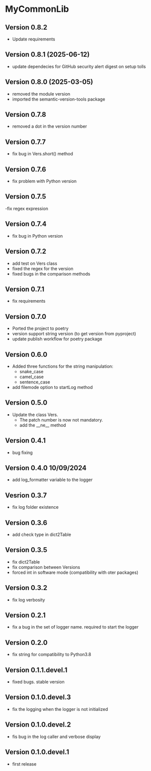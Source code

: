 # MyCommonLib

## Version 0.8.2

- Update requirements

## Version 0.8.1 (2025-06-12)

- update dependecies for GitHub security alert digest on setup tolls

## Version 0.8.0 (2025-03-05)

- removed the module version
- imported the semantic-version-tools package

## Version 0.7.8

- removed a dot in the version number

## Version 0.7.7

- fix bug in Vers.short() method

## Version 0.7.6

- fix problem with Python version

## Version 0.7.5

-fix regex expression

## Version 0.7.4

- fix bug in  Python version

## Version 0.7.2

- add test on Vers class
- fixed the regex for the version
- fixed bugs in the comparison methods

## Version 0.7.1

- fix requirements

## Version 0.7.0

- Ported the project to poetry
- version support string version (to get version from pyproject)
- update publish workflow for poetry package

## Version 0.6.0

- Added three functions for the string manipulation:
    - snake_case
    - camel_case
    - sentence_case
- add filemode option to startLog method

## Version 0.5.0

- Update the class Vers. 
    - The patch number is now not mandatory.
    - add the \_\_ne__ method

## Version 0.4.1

- bug fixing

## Version 0.4.0 10/09/2024

- add log_formatter variable to the logger

## Vesrion 0.3.7

- fix log folder existence

## Version 0.3.6

- add check type in dict2Table

## Version 0.3.5

- fix dict2Table
- fix comparison between Versions
- forced int in software mode (compatibility with oter packages)

## Version 0.3.2

- fix log verbosity

## Version 0.2.1

- fix a bug in the set of logger name. required to start the logger

## Version 0.2.0

- fix string for compatibility to Python3.8

## Version 0.1.1.devel.1

- fixed bugs. stable version

## Version 0.1.0.devel.3

- fix the logging when the logger is not initialized

## Version 0.1.0.devel.2

- fis bug in the log caller and verbose display

## Version 0.1.0.devel.1

- first release